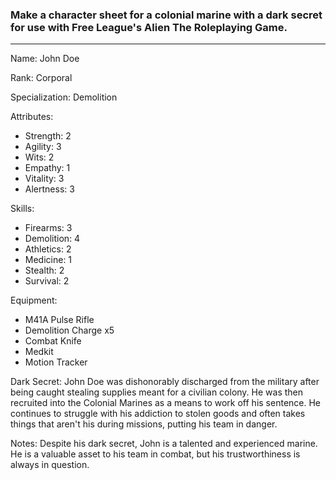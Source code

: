 ### Make a character sheet for a colonial marine with a dark secret for use with Free League's Alien The Roleplaying Game.

---

Name: John Doe

Rank: Corporal

Specialization: Demolition

Attributes:
 * Strength: 2
 * Agility: 3
 * Wits: 2
 * Empathy: 1
 * Vitality: 3
 * Alertness: 3

Skills:
 * Firearms: 3
 * Demolition: 4
 * Athletics: 2
 * Medicine: 1
 * Stealth: 2
 * Survival: 2


Equipment:
 * M41A Pulse Rifle
 * Demolition Charge x5
 * Combat Knife
 * Medkit
 * Motion Tracker

Dark Secret: John Doe was dishonorably discharged from the military after being caught stealing supplies meant for a civilian colony. He was then recruited into the Colonial Marines as a means to work off his sentence. He continues to struggle with his addiction to stolen goods and often takes things that aren't his during missions, putting his team in danger.

Notes: Despite his dark secret, John is a talented and experienced marine. He is a valuable asset to his team in combat, but his trustworthiness is always in question.
